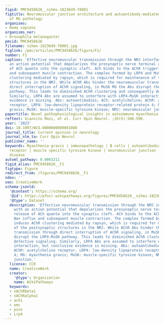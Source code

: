 ```yaml
---
figid: PMC9458626__nihms-1823649-f0001
figtitle: Neuromuscular junction architecture and autoantibody-mediated mechanisms
  of MG pathology
organisms:
- Homo sapiens
organisms_ner:
- Drosophila melanogaster
pmcid: PMC9458626
filename: nihms-1823649-f0001.jpg
figlink: /pmc/articles/PMC9458626/figure/F1/
number: F1
caption: 'Effective neuromuscular transmission through the NMJ interface starts with
  an action potential that depolarizes the presynaptic nerve terminal and causes release
  of ACh quanta into the synaptic cleft. ACh binds to the AChR triggering Na+ influx
  and subsequent muscle contraction. The complex formed by LRP4 and MuSK induces AChR
  clustering mediated by rapsyn, which is required for maintenance of the postsynaptic
  structures in the NMJ. While AChR Abs hinder the neuromuscular transmission through
  direct interruption of AChR signaling, in MuSK MG the Abs disrupt the LRP4-MuSK
  pathway. This leads to diminished AChR clustering and consequently defective signaling.
  Similarly, LRP4 Abs are assumed to interfere with LRP4-MuSK interaction, but conclusive
  evidence is missing. Abs: autoantibodies; ACh: acetylcholine; AChR: acetylcholine
  receptor, LRP4: low-density lipoprotein receptor-related protein 4; MG: myasthenia
  gravis; MuSK: muscle-specific tyrosine kinase; NMJ: neuromuscular junction.'
papertitle: Novel pathophysiological insights in autoimmune myasthenia gravis.
reftext: Gianvito Masi, et al. Curr Opin Neurol. ;35(5):586-596.
year: '2023'
doi: 10.1097/WCO.0000000000001088
journal_title: Current opinion in neurology
journal_nlm_ta: Curr Opin Neurol
publisher_name: ''
keywords: Myasthenia gravis | immunopathology | B cells | autoantibodies | acetylcholine
  receptor | muscle specific tyrosine kinase | neuromuscular junction | autoimmune
  disease
automl_pathway: 0.9063211
figid_alias: PMC9458626__F1
figtype: Figure
redirect_from: /figures/PMC9458626__F1
ndex: ''
seo: CreativeWork
schema-jsonld:
  '@context': https://schema.org/
  '@id': https://pfocr.wikipathways.org/figures/PMC9458626__nihms-1823649-f0001.html
  '@type': Dataset
  description: 'Effective neuromuscular transmission through the NMJ interface starts
    with an action potential that depolarizes the presynaptic nerve terminal and causes
    release of ACh quanta into the synaptic cleft. ACh binds to the AChR triggering
    Na+ influx and subsequent muscle contraction. The complex formed by LRP4 and MuSK
    induces AChR clustering mediated by rapsyn, which is required for maintenance
    of the postsynaptic structures in the NMJ. While AChR Abs hinder the neuromuscular
    transmission through direct interruption of AChR signaling, in MuSK MG the Abs
    disrupt the LRP4-MuSK pathway. This leads to diminished AChR clustering and consequently
    defective signaling. Similarly, LRP4 Abs are assumed to interfere with LRP4-MuSK
    interaction, but conclusive evidence is missing. Abs: autoantibodies; ACh: acetylcholine;
    AChR: acetylcholine receptor, LRP4: low-density lipoprotein receptor-related protein
    4; MG: myasthenia gravis; MuSK: muscle-specific tyrosine kinase; NMJ: neuromuscular
    junction.'
  license: CC0
  name: CreativeWork
  creator:
    '@type': Organization
    name: WikiPathways
  keywords:
  - nAChRbeta1
  - nAChRalpha1
  - achi
  - emc
  - pins
  - Lrp4
---
```

